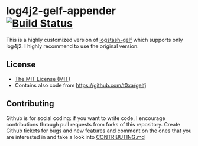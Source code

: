 log4j2-gelf-appender                                                         
[![Build Status](https://travis-ci.org/Paul-Wasilewski/log4j2-gelf-appender.svg?branch=master)](https://travis-ci.org/Paul-Wasilewski/log4j2-gelf-appender)
=========================
This is a highly customized version of [logstash-gelf](https://github.com/mp911de/logstash-gelf) which supports only log4j2. I highly recommend to use the original version.  

License
-------
* [The MIT License (MIT)](http://opensource.org/licenses/MIT)
* Contains also code from https://github.com/t0xa/gelfj

Contributing
------------
Github is for social coding: if you want to write code, I encourage contributions through pull requests from forks of this repository. 
Create Github tickets for bugs and new features and comment on the ones that you are interested in and take a look into [CONTRIBUTING.md](https://github.com/mp911de/logstash-gelf/blob/master/.github/CONTRIBUTING.md)
